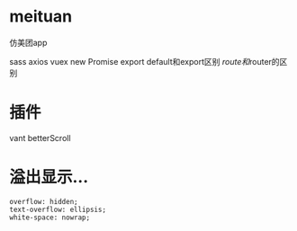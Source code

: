 # meituan
仿美团app

sass
axios
vuex
new Promise
export default和export区别
$route和$router的区别

# 插件
vant
betterScroll

# 溢出显示...
```
overflow: hidden;
text-overflow: ellipsis;
white-space: nowrap;
```